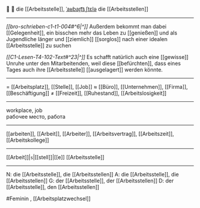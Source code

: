 🏢 🔴 die [[Arbeitsstelle]], [ˈaʁbaɪ̯t͡sˌʃtɛlə](https://youglish.com/pronounce/Arbeitsstelle/german)
die [[Arbeitsstellen]]

---
*[[bro-schrieben-c1-t1-004#^6|^]]* Außerdem bekommt man dabei [[Gelegenheit]], ein bisschen mehr das Leben zu [[genießen]] und als Jugendliche länger und [[ziemlich]] [[sorglos]] nach einer idealen [[Arbeitsstelle]] zu suchen

_[[C1-Lesen-T4-102-Text#^23|^]]_ Es schafft natürlich auch eine [[gewisse]] Unruhe unter den Mitarbeitenden, weil diese [[befürchten]], dass eines Tages auch ihre [[Arbeitsstelle]] [[ausgelagert]] werden könnte.

---

= [[Arbeitsplatz]], [[Stelle]], [[Job]]
≈ [[Büro]], [[Unternehmen]], [[Firma]], [[Beschäftigung]]
≠ [[Freizeit]], [[Ruhestand]], [[Arbeitslosigkeit]]

---

workplace, job  
рабочее место, работа

---

[[arbeiten]], [[Arbeit]], [[Arbeiter]], [[Arbeitsvertrag]], [[Arbeitszeit]], [[Arbeitskollege]]

---

[[Arbeit]]|`s`|[[stell]]|[[e]]
[[Arbeitsstelle]]

---

N: die [[Arbeitsstelle]], die [[Arbeitsstellen]]
A: die [[Arbeitsstelle]], die [[Arbeitsstellen]]
G: der [[Arbeitsstelle]], der [[Arbeitsstellen]]
D: der [[Arbeitsstelle]], den [[Arbeitsstellen]]

#Feminin
, [[Arbeitsplatzwechsel]]